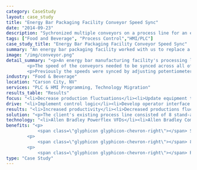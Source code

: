 ```yaml
---
category: CaseStudy
layout: case_study
title: "Energy Bar Packaging Facility Conveyor Speed Sync"
date: "2014-09-23"
description: "Sychronized multiple conveyors on a process line for an energy bar manufacturing facility."
tags: ["Food and Beverage", "Process Control","HMI/PLC"]
case_study_title: "Energy Bar Packaging Facility Conveyor Speed Sync"
summary: "An energy bar packaging facility worked with us to replace a faulty mixer control system and upgrade it to modern standards."
image: "/img/conveyor.png"
detail_summary: "<p>An energy bar manufacturing facility's processing line used eight standalone piece of equipment with conveyor belts.</p>
		<p>The speed of the conveyors needed to be synced across all of the machines for optimal operation.</p>
		<p>Previously the speeds were synced by adjusting potentiometers on each piece of equipment leading to speed variations throughout the line.</p><p>We worked with the staff to implement a PLC based system with an operator interface to set the speeds for the line and select which speed should be used at any given time.</p>"
industry: "Food & Beverage"
location: "Carson City, NV"
services: "PLC & HMI Programming, Technology Migration"
results_table: "Results"
focus: "<li>Decrease production fluctuations</li><li>Update equipment to modern standards</li><li>Incorporate recipe management</li>"
drive: "<li>Implement control logic</li><li>Develop operator interface based on existing standards</li><li>Implement system and train personnel on its operation</li>"
results: "<li>Increased productivity</li><li>Decreased productions fluctuations</li><li>Decreased maintenance overhead</li>"
solution: "<p>The client's existing process line consisted of 8 stand-alone machines taking raw ingredients, forming them into bars, enrobing in chocolate and drying them prior to entering the packaging line.</p><p>Each of these machines has a conveyor with a locally configurable speed for each piece of equipment. Operators were spending a signficant amount of time adjusting the speeds for each piece of equipment when changing products, resulting in issues when the speeds were not exactly the same.</p><p>We implemented a system using Allen Bradley CompactLogix PLC and Panelview Plus to communicate with Powerflex 4 and 5 VFDs installed on each piece of equipment.</p><p>The local control capability for each machine was replaced by a screen on the Panelview Plus allowing the operators to set a desired speed and the PLC calculating the required values for each drive based on its conveyor properties and gear ratios. The operators were also given the capability to configure speeds for various products giving them a drop-down menu to cut changeover times essentially to zero with respect to adjusting the speed of the line.</p>"
technology: "<li>Allen Bradley Powerflex VFDs</li><li>Allen Bradley CompactLogix PLC</li><li>Allen Bradley Panelview Plus</li>"
benefits: "<p>
	        <span class=\"glyphicon glyphicon-chevron-right\"></span> Stand alone equipment now integrated with a PLC to provide the capability for full-line automation</p>
	    <p>
	     	<span class=\"glyphicon glyphicon-chevron-right\"></span> 8 pieces of equipment with local control can now be operated from one operator interface</p>
	    <p>
	        <span class=\"glyphicon glyphicon-chevron-right\"></span> Recipe management capabilities enable operators to configure speeds for various products</p>"
type: "Case Study"
---
```


